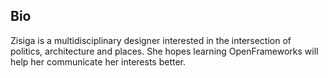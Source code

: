 ## Bio ##

Zisiga is a multidisciplinary designer interested in the intersection of politics, architecture and places. She hopes learning OpenFrameworks will help her communicate her interests better. 

